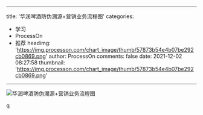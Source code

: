 
---
title: '华润啤酒防伪溯源+营销业务流程图'
categories: 
 - 学习
 - ProcessOn
 - 推荐
headimg: 'https://img.processon.com/chart_image/thumb/57873b54e4b07be292cb0869.png'
author: ProcessOn
comments: false
date: 2021-12-02 08:27:58
thumbnail: 'https://img.processon.com/chart_image/thumb/57873b54e4b07be292cb0869.png'
---

<div>   
<img class="thumb" alt="华润啤酒防伪溯源+营销业务流程图" src="https://img.processon.com/chart_image/thumb/57873b54e4b07be292cb0869.png" referrerpolicy="no-referrer">
<p>q</p>  
</div>
            
